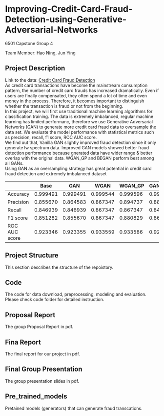 # Improving-Credit-Card-Fraud-Detection-using-Generative-Adversarial-Networks
6501 Capstone Group 4 

Team Member: Hao Ning, Jun Ying

## Project Description 
Link to the data:  <a href="https://www.kaggle.com/mlg-ulb/creditcardfraud">Credit Card Fraud Detection</a>  
As credit card transactions have become the mainstream consumption pattern, the number of credit card frauds has increased dramatically. Even if users are finally compensated, they often spend a lot of time and even money in the process. Therefore, it becomes important to distinguish whether the transaction is fraud or not from the beginning.  
In this project, we will first use traditional machine learning algorithms for classification training. The data is extremely imbalanced, regular machine learning has limited performanc, therefore we use Generative Adversarial Networks (GAN) to generate more credit card fraud data to oversample the data set. We evaluate the model performance with statistical metrics such as precision, recall, f1 score, ROC AUC score.   
We find out that, Vanilla GAN slightly improved fraud detection since it only generate lw spectrum data. Improved GAN models showed better fraud detection performance
because gnerated data have wider range & better overlap with the original data. WGAN_GP and BEGAN perform best among all GANs.  
Using GAN as an oversampling strategy has great potential in credit card fraud detection and extremely imbalanced dataset

|               | Base     | GAN      | WGAN     | **WGAN_GP**  | GAN + AE |**BEGAN**   | BAGAN    |
|---------------|----------|----------|----------|----------|----------|----------|----------|
| Accuracy      | 0.999491 | 0.999491 | 0.999544 | 0.999596 | 0.999544 | 0.999596 | 0.999544 |
| Precision     | 0.855670 | 0.864583 | 0.867347 | 0.894737 | 0.882979 | 0.903226 | 0.867347 |
| Recall        | 0.846939 | 0.846939 | 0.867347 | 0.867347 | 0.846939 | 0.857143 | 0.867347 |
| F1 score      | 0.851282 | 0.855670 | 0.867347 | 0.880829 | 0.864583 | 0.879581 | 0.867347 |
| ROC AUC score | 0.923346 | 0.923355 | 0.933559 | 0.933586 | 0.923373 | 0.928492 | 0.933559 |

## Project Structure
This section describes the structure of the repoistory.

## Code
The code for data download, preprocessing, modeling and evaluation.  
Please check code folder for detailed instruction.   

## Proposal Report
The group Proposal Report in pdf. 

## Fina Report
The final report for our project in pdf.

## Final Group Presentation
The group presentation slides in pdf.  

## Pre_trained_models
Pretained models (generators) that can generate fraud transcations.
